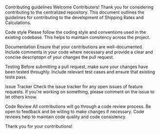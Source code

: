 Contributing guidelines
Welcome Contributers!
Thank you for considering contributing to the centralized repository. This document outlines the guidelines for contributing to the development of Shipping Rates and Calculations.

Code style
Please follow the coding style and conventions used in the existing codebase. This helps to maintain consitency across the project.

Documentation
Ensure that your contributions are well-documented. Include comments in your code where necessary and provide a clear and concise descriptopn of your changes the pull request.

Testing
Before submitting a pull request, make sure your changes have been tested throughly. Include relevant test cases and ensure that existing tests pass.

Issue Tracker
Check the issue tracker for any open issues of feature requests. If you're working on something, please comment on the issue to let others know.

Code Review
All contributions will go through a code review process. Be open to feedback and be willing to make changes if necessary. Code reviews help to maintain code quality and code consistency.

Thank you for your contributions!
